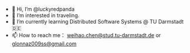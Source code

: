 - 👋 Hi, I’m @luckyredpanda
- 👀 I’m interested in traveling.
- 🌱 I’m currently learning Distributed Software Systems @ TU Darmstadt 🇩🇪
- 📫 How to reach me： weihao.chen@stud.tu-darmstadt.de or glonnaz009ss@gmail.com

